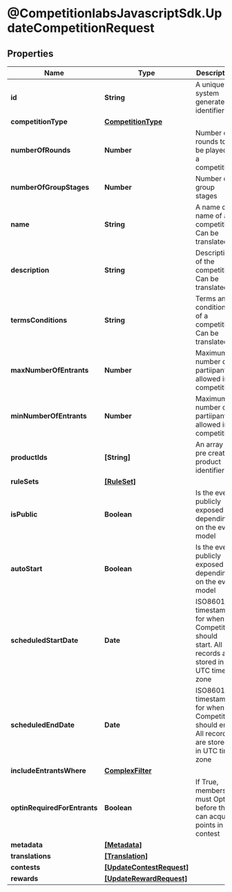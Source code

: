 # @CompetitionlabsJavascriptSdk.UpdateCompetitionRequest

## Properties

Name | Type | Description | Notes
------------ | ------------- | ------------- | -------------
**id** | **String** | A unique system generated identifier | 
**competitionType** | [**CompetitionType**](CompetitionType.md) |  | [optional] 
**numberOfRounds** | **Number** | Number of rounds to be played in a competition | [optional] [default to 1]
**numberOfGroupStages** | **Number** | Number of group stages | [optional] 
**name** | **String** | A name or a name of a competition. Can be translated | [optional] 
**description** | **String** | Description of the competition. Can be translated | [optional] 
**termsConditions** | **String** | Terms and conditions of a competition. Can be translated | [optional] 
**maxNumberOfEntrants** | **Number** | Maximum number of partiipants allowed in a competition | [optional] 
**minNumberOfEntrants** | **Number** | Maximum number of partiipants allowed in a competition | [optional] 
**productIds** | **[String]** | An array of pre created product identifiers | [optional] 
**ruleSets** | [**[RuleSet]**](RuleSet.md) |  | [optional] 
**isPublic** | **Boolean** | Is the event publicly exposed depending on the event model | [optional] [default to true]
**autoStart** | **Boolean** | Is the event publicly exposed depending on the event model | [optional] [default to true]
**scheduledStartDate** | **Date** | ISO8601 timestamp for when a Competition should start. All records are stored in UTC time zone | [optional] 
**scheduledEndDate** | **Date** | ISO8601 timestamp for when a Competition should end. All records are stored in UTC time zone | [optional] 
**includeEntrantsWhere** | [**ComplexFilter**](ComplexFilter.md) |  | [optional] 
**optinRequiredForEntrants** | **Boolean** | If True, members must Opt in before they can acquire points in the contest | [optional] [default to false]
**metadata** | [**[Metadata]**](Metadata.md) |  | [optional] 
**translations** | [**[Translation]**](Translation.md) |  | [optional] 
**contests** | [**[UpdateContestRequest]**](UpdateContestRequest.md) |  | [optional] 
**rewards** | [**[UpdateRewardRequest]**](UpdateRewardRequest.md) |  | [optional] 


